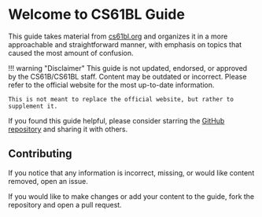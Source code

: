 # Welcome to CS61BL Guide

This guide takes material from [cs61bl.org](https://cs61bl.org) and organizes it in a more approachable and 
straightforward manner, with emphasis on topics that caused the most amount of confusion.

!!! warning "Disclaimer"
    This guide is not updated, endorsed, or approved by the CS61B/CS61BL staff. Content may be outdated or incorrect. 
    Please refer to the official website for the most up-to-date information.

    This is not meant to replace the official website, but rather to supplement it.

If you found this guide helpful, please consider starring the [GitHub repository](https://github.com/twangodev/cs61bl-guide) and sharing it with others.

## Contributing
If you notice that any information is incorrect, missing, or would like content removed, open an issue.

If you would like to make changes or add your content to the guide, fork the repository and open a pull request.
